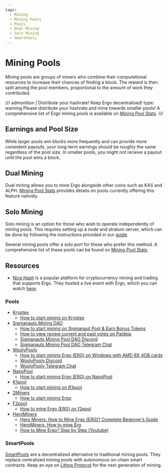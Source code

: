 ```yaml
---
tags:
  - Mining
  - Mining Pools
  - Pools
  - Dual Mining
  - Solo Mining
  - SmartPools
---
```


# Mining Pools

Mining pools are groups of miners who combine their computational resources to increase their chances of finding a block. The reward is then split among the pool members, proportional to the amount of work they contributed. 



/// admonition | Distribute your hashrate! Keep Ergo decentralised!
    type: warning
Please distribute your hashrate and mine towards smaller pools! A comprehensive list of Ergo mining pools is available on [Mining Pool Stats](https://miningpoolstats.stream/ergo). 
///

## Earnings and Pool Size

While larger pools win blocks more frequently and can provide more consistent payouts, your long-term earnings should be roughly the same regardless of the pool size. In smaller pools, you might not receive a payout until the pool wins a block.

## Dual Mining

Dual mining allows you to mine Ergo alongside other coins such as KAS and ALPH. [Mining Pool Stats](https://miningpoolstats.stream/ergo) provides details on pools currently offering this feature natively.

## Solo Mining

Solo mining is an option for those who wish to operate independently of mining pools. This requires setting up a node and stratum server, which can be done by following the instructions provided in our [guide](pool.md).

Several mining pools offer a solo port for those who prefer this method. A comprehensive list of these pools can be found on [Mining Pool Stats](https://miningpoolstats.stream/ergo).

## Resources

- [Nice Hash](https://www.nicehash.com/) is a popular platform for cryptocurrency mining and trading that supports Ergo. They hosted a live event with Ergo, which you can watch [here](https://www.nicehash.com/blog/post/join-us-live-with-ergo-on-nice-talk-on-the-29th).

### Pools

- [Kryptex](https://pool.kryptex.com/erg)
    - [How to start mining on Kryptex](https://pool.kryptex.com/articles/how-to-mine-ergo-en)
- [Sigmanauts Mining DAO](https://sigmanauts.com/mining/)
    - [How to start mining on Sigmanaut Pool & Earn Bonus Tokens](https://sigmanauts.com/mining/)
    - [How to view review current and past votes on Paideia](https://app.paideia.im/sigmanautsminingdao)
    - [Sigmanauts Mining Pool DAO Discord](https://discord.gg/cZMwX347Dx)
    - [Sigmanauts Mining Pool DAO Telegram Chat](https://t.me/+TPc9MRparGFjZjYx) 
- [WoolyPooly](https://woolypooly.com/en/coin/erg)
    - [How to start mining Ergo (ERG) on Windows with AMD RX 4GB cards](https://www.youtube.com/watch?v=47eBVIjWYqY)
    - [WoolyPooly Discord](https://woolypooly.com/discord)
    - [WoolyPooly Telegram Chat](https://woolypooly.com/telegram)
- [NanoPool](https://ergo.nanopool.org/)
    - [How to start mining Ergo (ERG) on NanoPool](https://help.nanopool.org/hc/en-us/categories/4896043358365-Ergo-ERG-pool)
- [K1pool](https://k1pool.com/pool/erg)
    - [How to start mining on K1pool](https://k1pool.com/pool/erg/how-to-start)
- [2Miners](https://2miners.com/erg-mining-pool)
    - [How to start mining Ergo](https://erg.2miners.com/help)
- [F2pool](https://www.f2pool.com/?_ga=2.253802568.1957310317.1634436769-1506845288.1634436769)
    - [How to mine Ergo (ERG) on f2pool](https://f2pool.io/mining/guides/how-to-mine-ergo/)
- [HeroMiners](https://ergo.herominers.com/)
    - [Hero Miners: How to Mine Ergo (ERG)? Complete Beginner’s Guide](https://herominers.medium.com/how-to-mine-ergo-erg-complete-beginners-guide-608a87e89ed6)
    - [HeroMiners: How to mine Erg](https://ergo.herominers.com/#how-to-mine-ergo-erg)
    - [How to Mine Ergo? Step by Step (Youtube)](https://www.youtube.com/watch?v=4SnpCF67kyc)

### SmartPools

[SmartPools](smartpools.md) are a decentralized alternative to traditional mining pools. They replace centralized mining pools with autonomous on-chain smart contracts. Keep an eye on [Lithos Protocol](lithos.md) for the next generation of mining.

